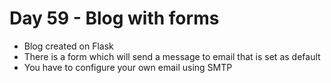 # Day 59 - Blog with forms

- Blog created on Flask
- There is a form which will send a message to email that is set as default 
- You have to configure your own email using SMTP